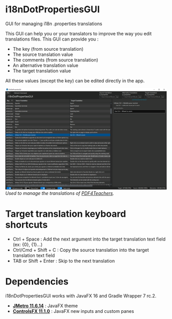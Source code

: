 # i18nDotPropertiesGUI

GUI for managing i18n .properties translations

This GUI can help you or your translators to improve the way you edit translations files. This GUI can provide you :
- The key (from source translation)
- The source translation value
- The comments (from source translation)
- An alternative translation value
- The target translation value

All these values (except the key) can be edited directly in the app.

![preview](https://raw.githubusercontent.com/ClementGre/i18nDotPropertiesGUI/master/images/preview.png)
*Used to manage the translations of [PDF4Teachers](https://github.com/ClementGre/PDF4Teachers).*

# Target translation keyboard shortcuts

- Ctrl + Space : Add the next argument into the target translation text field (ex: {0}, {1}...)
- Ctrl/Cmd + Shift + C : Copy the source translation into the target translation text field
- TAB or Shift + Enter : Skip to the next translation

# Dependencies

i18nDotPropertiesGUI works with JavaFX 16 and Gradle Wrapper 7 rc.2.

- **[JMetro 11.6.14](https://pixelduke.com/java-javafx-theme-jmetro/)** : JavaFX theme
- **[ControlsFX 11.1.0](https://controlsfx.github.io/)** : JavaFX new inputs and custom panes